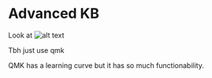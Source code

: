 # Advanced KB

Look at ![alt text](https://i.imgur.com/JUtJT0c.jpg "4x4")

Tbh just use qmk 

QMK has a learning curve but it has so much functionability.